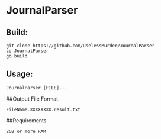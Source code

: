 # JournalParser

## Build:

    git clone https://github.com/UselessMurder/JournalParser
    cd JournalParser
    go build
    
## Usage:

    JournalParser [FILE]...
    
##Output File Format

    FileName.XXXXXXXX.result.txt
    
##Requirements
    
    2GB or more RAM
  
